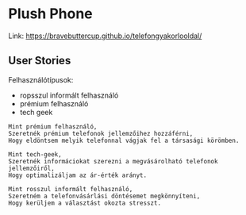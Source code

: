# Plush Phone

Link: https://bravebuttercup.github.io/telefongyakorlooldal/

## User Stories 

Felhasználótípusok:

- ropsszul informált felhasználó
- prémium felhasználó
- tech geek 


```
Mint prémium felhasználó,
Szeretnék prémium telefonok jellemzőihez hozzáférni,
Hogy eldöntsem melyik telefonnal vágjak fel a társasági körömben.

Mint tech-geek,
Szeretnék informáciokat szerezni a megvásárolható telefonok jellemzőiről,
Hogy optimalizáljam az ár-érték arányt.

Mint rosszul informált felhasználó,
Szeretném a telefonvásárlási döntésemet megkönnyíteni,
Hogy kerüljem a választást okozta stresszt.
